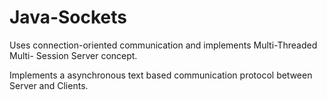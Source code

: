 # Java-Sockets

Uses connection-oriented communication and implements Multi-Threaded Multi-
Session Server concept.

Implements a asynchronous text based communication protocol between Server and Clients.

